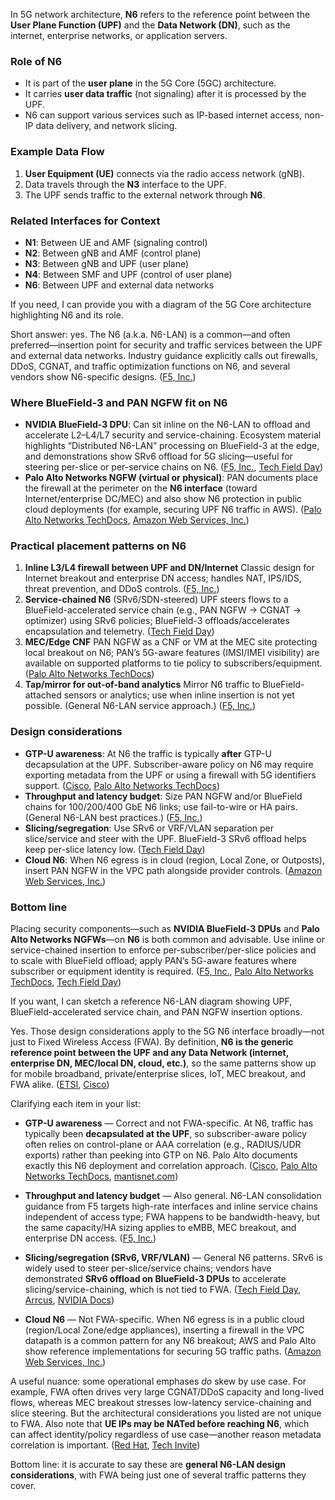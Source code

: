 In 5G network architecture, **N6** refers to the reference point between the **User Plane Function (UPF)** and the **Data Network (DN)**, such as the internet, enterprise networks, or application servers.

### Role of N6

* It is part of the **user plane** in the 5G Core (5GC) architecture.
* It carries **user data traffic** (not signaling) after it is processed by the UPF.
* N6 can support various services such as IP-based internet access, non-IP data delivery, and network slicing.

### Example Data Flow

1. **User Equipment (UE)** connects via the radio access network (gNB).
2. Data travels through the **N3** interface to the UPF.
3. The UPF sends traffic to the external network through **N6**.

### Related Interfaces for Context

* **N1**: Between UE and AMF (signaling control)
* **N2**: Between gNB and AMF (control plane)
* **N3**: Between gNB and UPF (user plane)
* **N4**: Between SMF and UPF (control of user plane)
* **N6**: Between UPF and external data networks

If you need, I can provide you with a diagram of the 5G Core architecture highlighting N6 and its role.















Short answer: yes. The N6 (a.k.a. N6-LAN) is a common—and often preferred—insertion point for security and traffic services between the UPF and external data networks. Industry guidance explicitly calls out firewalls, DDoS, CGNAT, and traffic optimization functions on N6, and several vendors show N6-specific designs. ([F5, Inc.][1])

### Where BlueField-3 and PAN NGFW fit on N6

* **NVIDIA BlueField-3 DPU**: Can sit inline on the N6-LAN to offload and accelerate L2–L4/L7 security and service-chaining. Ecosystem material highlights “Distributed N6-LAN” processing on BlueField-3 at the edge, and demonstrations show SRv6 offload for 5G slicing—useful for steering per-slice or per-service chains on N6. ([F5, Inc.][2], [Tech Field Day][3])
* **Palo Alto Networks NGFW (virtual or physical)**: PAN documents place the firewall at the perimeter on the **N6 interface** (toward Internet/enterprise DC/MEC) and also show N6 protection in public cloud deployments (for example, securing UPF N6 traffic in AWS). ([Palo Alto Networks TechDocs][4], [Amazon Web Services, Inc.][5])

### Practical placement patterns on N6

1. **Inline L3/L4 firewall between UPF and DN/Internet**
   Classic design for Internet breakout and enterprise DN access; handles NAT, IPS/IDS, threat prevention, and DDoS controls. ([F5, Inc.][1])
2. **Service-chained N6** (SRv6/SDN-steered)
   UPF steers flows to a BlueField-accelerated service chain (e.g., PAN NGFW → CGNAT → optimizer) using SRv6 policies; BlueField-3 offloads/accelerates encapsulation and telemetry. ([Tech Field Day][3])
3. **MEC/Edge CNF**
   PAN NGFW as a CNF or VM at the MEC site protecting local breakout on N6; PAN’s 5G-aware features (IMSI/IMEI visibility) are available on supported platforms to tie policy to subscribers/equipment. ([Palo Alto Networks TechDocs][4])
4. **Tap/mirror for out-of-band analytics**
   Mirror N6 traffic to BlueField-attached sensors or analytics; use when inline insertion is not yet possible. (General N6-LAN service approach.) ([F5, Inc.][1])

### Design considerations

* **GTP-U awareness**: At N6 the traffic is typically **after** GTP-U decapsulation at the UPF. Subscriber-aware policy on N6 may require exporting metadata from the UPF or using a firewall with 5G identifiers support. ([Cisco][6], [Palo Alto Networks TechDocs][7])
* **Throughput and latency budget**: Size PAN NGFW and/or BlueField chains for 100/200/400 GbE N6 links; use fail-to-wire or HA pairs. (General N6-LAN best practices.) ([F5, Inc.][1])
* **Slicing/segregation**: Use SRv6 or VRF/VLAN separation per slice/service and steer with the UPF. BlueField-3 SRv6 offload helps keep per-slice latency low. ([Tech Field Day][3])
* **Cloud N6**: When N6 egress is in cloud (region, Local Zone, or Outposts), insert PAN NGFW in the VPC path alongside provider controls. ([Amazon Web Services, Inc.][5])

### Bottom line

Placing security components—such as **NVIDIA BlueField-3 DPUs** and **Palo Alto Networks NGFWs**—on **N6** is both common and advisable. Use inline or service-chained insertion to enforce per-subscriber/per-slice policies and to scale with BlueField offload; apply PAN’s 5G-aware features where subscriber or equipment identity is required. ([F5, Inc.][1], [Palo Alto Networks TechDocs][4], [Tech Field Day][3])

If you want, I can sketch a reference N6-LAN diagram showing UPF, BlueField-accelerated service chain, and PAN NGFW insertion options.

[1]: https://www.f5.com/c/landing/service-providers/fast-track-to-the-5g-edge-n6-lan-consolidation?utm_source=chatgpt.com "Fast Track to the 5G Edge: N6 LAN Consolidation"
[2]: https://www.f5.com/partners/technology-alliances/nvidia?utm_source=chatgpt.com "NVIDIA"
[3]: https://techfieldday.com/video/arrcus-demo-5g-network-slicing-on-bluefield-3/?utm_source=chatgpt.com "Arrcus Demo: 5G Network Slicing on BlueField 3"
[4]: https://docs.paloaltonetworks.com/service-providers/10-2/mobile-network-infrastructure-getting-started/5g-security/5g-multi-edge-security?utm_source=chatgpt.com "5G Multi-access Edge Computing Security"
[5]: https://aws.amazon.com/blogs/apn/securing-the-5g-network-on-aws-with-palo-alto-networks/?utm_source=chatgpt.com "Securing the 5G Network on AWS with Palo Alto Networks"
[6]: https://www.cisco.com/c/en/us/td/docs/wireless/ucc/upf/2024-01/config-admin/ucc-5g-upf-config-and-admin-guide_2024-01/m_upf-overview.html?utm_source=chatgpt.com "UCC 5G UPF Configuration and Administration Guide ..."
[7]: https://docs.paloaltonetworks.com/pan-os/10-2/pan-os-new-features/mobile-infrastructure-security-features/mobile-network-security-support-on-new-mid-range-hardware-platforms?utm_source=chatgpt.com "Mobile Network Security Support on New Mid-Range ..."















Yes. Those design considerations apply to the 5G N6 interface broadly—not just to Fixed Wireless Access (FWA). By definition, **N6 is the generic reference point between the UPF and any Data Network (internet, enterprise DN, MEC/local DN, cloud, etc.)**, so the same patterns show up for mobile broadband, private/enterprise slices, IoT, MEC breakout, and FWA alike. ([ETSI][1], [Cisco][2])

Clarifying each item in your list:

* **GTP-U awareness** — Correct and not FWA-specific. At N6, traffic has typically been **decapsulated at the UPF**, so subscriber-aware policy often relies on control-plane or AAA correlation (e.g., RADIUS/UDR exports) rather than peeking into GTP on N6. Palo Alto documents exactly this N6 deployment and correlation approach. ([Cisco][2], [Palo Alto Networks TechDocs][3], [mantisnet.com][4])

* **Throughput and latency budget** — Also general. N6-LAN consolidation guidance from F5 targets high-rate interfaces and inline service chains independent of access type; FWA happens to be bandwidth-heavy, but the same capacity/HA sizing applies to eMBB, MEC breakout, and enterprise DN access. ([F5, Inc.][5])

* **Slicing/segregation (SRv6, VRF/VLAN)** — General N6 patterns. SRv6 is widely used to steer per-slice/service chains; vendors have demonstrated **SRv6 offload on BlueField-3 DPUs** to accelerate slicing/service-chaining, which is not tied to FWA. ([Tech Field Day][6], [Arrcus][7], [NVIDIA Docs][8])

* **Cloud N6** — Not FWA-specific. When N6 egress is in a public cloud (region/Local Zone/edge appliances), inserting a firewall in the VPC datapath is a common pattern for any N6 breakout; AWS and Palo Alto show reference implementations for securing 5G traffic paths. ([Amazon Web Services, Inc.][9])

A useful nuance: some operational emphases *do* skew by use case. For example, FWA often drives very large CGNAT/DDoS capacity and long-lived flows, whereas MEC breakout stresses low-latency service-chaining and slice steering. But the architectural considerations you listed are not unique to FWA. Also note that **UE IPs may be NATed before reaching N6**, which can affect identity/policy regardless of use case—another reason metadata correlation is important. ([Red Hat][10], [Tech Invite][11])

Bottom line: it is accurate to say these are **general N6-LAN design considerations**, with FWA being just one of several traffic patterns they cover.

[1]: https://www.etsi.org/deliver/etsi_ts/123500_123599/123501/15.07.00_60/ts_123501v150700p.pdf?utm_source=chatgpt.com "TS 123 501 - V15.7.0 - 5G"
[2]: https://www.cisco.com/c/en/us/td/docs/wireless/ucc/upf/2024-01/config-admin/ucc-5g-upf-config-and-admin-guide_2024-01/m_upf-overview.html?utm_source=chatgpt.com "UCC 5G UPF Configuration and Administration Guide ..."
[3]: https://docs.paloaltonetworks.com/service-providers/11-0/mobile-network-infrastructure-getting-started/intelligent-security-and-user-equipment-correlation-with-ip-addresses/correlate-ip-addresses-with-user-equipment-using-radius?utm_source=chatgpt.com "Configure Intelligent Security Using RADIUS for User ..."
[4]: https://www.mantisnet.com/hubfs/whitepapers/JSB_MantisNet_PANW-NGFW.pdf?utm_source=chatgpt.com "5G Security with Palo Alto Networks ML-Powered NGFW ..."
[5]: https://www.f5.com/c/landing/service-providers/fast-track-to-the-5g-edge-n6-lan-consolidation?utm_source=chatgpt.com "Fast Track to the 5G Edge: N6 LAN Consolidation"
[6]: https://techfieldday.com/video/arrcus-demo-5g-network-slicing-on-bluefield-3/?utm_source=chatgpt.com "Arrcus Demo: 5G Network Slicing on BlueField 3"
[7]: https://arrcus.com/news/arrcus-to-demonstrate-secure-5g-networking-on-nvidia-bluefield-3-dpus?utm_source=chatgpt.com "Delivering High Performance Secure 5G Networks"
[8]: https://docs.nvidia.com/networking/display/MLNXDPDK2211231051LTS/SRv6%2BPush/Remove%2BActions?utm_source=chatgpt.com "SRv6 Push/Remove Actions"
[9]: https://aws.amazon.com/blogs/apn/securing-the-5g-network-on-aws-with-palo-alto-networks/?utm_source=chatgpt.com "Securing the 5G Network on AWS with Palo Alto Networks"
[10]: https://www.redhat.com/en/blog/optimizing-5g-n6-interface-services-f5-and-red-hat?utm_source=chatgpt.com "Optimizing 5G N6 interface services with F5 and Red Hat"
[11]: https://www.tech-invite.com/3m23/toc/tinv-3gpp-23-501_ze.html?utm_source=chatgpt.com "inside TS 23.501: 5GS User Plane Management"
